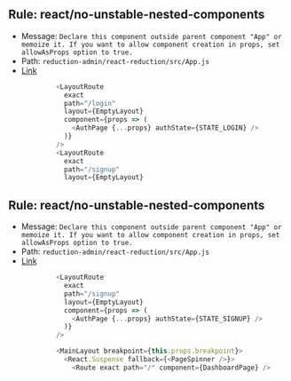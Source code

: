 ## Rule: react/no-unstable-nested-components
- Message: `Declare this component outside parent component "App" or memoize it. If you want to allow component creation in props, set allowAsProps option to true.`
- Path: `reduction-admin/react-reduction/src/App.js`
- [Link](https://github.com/reduction-admin/react-reduction/blob/HEAD/src/App.js#L42-L44)
```js
            <LayoutRoute
              exact
              path="/login"
              layout={EmptyLayout}
              component={props => (
                <AuthPage {...props} authState={STATE_LOGIN} />
              )}
            />
            <LayoutRoute
              exact
              path="/signup"
              layout={EmptyLayout}
```

## Rule: react/no-unstable-nested-components
- Message: `Declare this component outside parent component "App" or memoize it. If you want to allow component creation in props, set allowAsProps option to true.`
- Path: `reduction-admin/react-reduction/src/App.js`
- [Link](https://github.com/reduction-admin/react-reduction/blob/HEAD/src/App.js#L50-L52)
```js
            <LayoutRoute
              exact
              path="/signup"
              layout={EmptyLayout}
              component={props => (
                <AuthPage {...props} authState={STATE_SIGNUP} />
              )}
            />

            <MainLayout breakpoint={this.props.breakpoint}>
              <React.Suspense fallback={<PageSpinner />}>
                <Route exact path="/" component={DashboardPage} />
```
